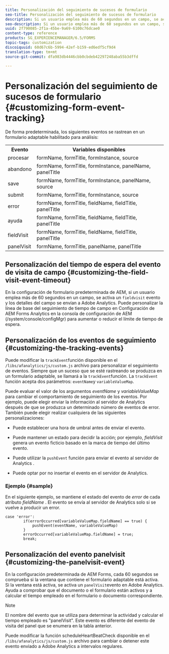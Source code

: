 ```yaml
---
title: Personalización del seguimiento de sucesos de formulario
seo-title: Personalización del seguimiento de sucesos de formulario
description: Si un usuario emplea más de 60 segundos en un campo, se activa un evento de visita de campo y los detalles del campo se envían a Adobe SiteCatalyst.
seo-description: Si un usuario emplea más de 60 segundos en un campo, se activa un evento de visita de campo y los detalles del campo se envían a Adobe SiteCatalyst.
uuid: 2f790085-2f1a-45be-9a69-6100c76dcae0
content-type: reference
products: SG_EXPERIENCEMANAGER/6.5/FORMS
topic-tags: customization
discoiquuid: 60d67c6b-5994-42ef-b159-ed6edf5cf9d4
translation-type: tm+mt
source-git-commit: dfa983db4446cbb0cbdeb42297248aba55b3dffd

---
```



# Personalización del seguimiento de sucesos de formulario {#customizing-form-event-tracking}

De forma predeterminada, los siguientes eventos se rastrean en un formulario adaptable habilitado para análisis:

<table>
 <tbody>
  <tr>
   <th>Evento</th>
   <th>Variables disponibles</th>
  </tr>
  <tr>
   <td>procesar</td>
   <td>formName, formTitle, formInstance, source</td>
  </tr>
  <tr>
   <td>abandono</td>
   <td>formName, formTitle, formInstance, panelName, panelTitle</td>
  </tr>
  <tr>
   <td>save</td>
   <td>formName, formTitle, formInstance, panelName, source</td>
  </tr>
  <tr>
   <td>submit</td>
   <td>formName, formTitle, formInstance, source</td>
  </tr>
  <tr>
   <td>error</td>
   <td>formName, formTitle, fieldName, fieldTitle, panelTitle</td>
  </tr>
  <tr>
   <td>ayuda</td>
   <td>formName, formTitle, fieldName, fieldTitle, panelTitle</td>
  </tr>
  <tr>
   <td>fieldVisit</td>
   <td>formName, formTitle, fieldName, fieldTitle, panelTitle<br /> </td>
  </tr>
  <tr>
   <td>panelVisit</td>
   <td>formName, formTitle, panelName, panelTitle</td>
  </tr>
 </tbody>
</table>

## Personalización del tiempo de espera del evento de visita de campo {#customizing-the-field-visit-event-timeout}

En la configuración de formulario predeterminada de AEM, si un usuario emplea más de 60 segundos en un campo, se activa un `fieldvisit` evento y los detalles del campo se envían a Adobe Analytics. Puede personalizar la línea de base del seguimiento de tiempo de campo en Configuración de AEM Forms Analytics en la consola de configuración de AEM (/system/console/configMgr) para aumentar o reducir el límite de tiempo de espera.

## Personalización de los eventos de seguimiento {#customizing-the-tracking-events}

Puede modificar la `trackEvent`función disponible en el `/libs/afanalytics/js/custom.js` archivo para personalizar el seguimiento de eventos. Siempre que un suceso que se esté rastreando se produzca en un formulario adaptable, se llamará a la `trackEvent`función. La `trackEvent` función acepta dos parámetros: `eventName`y `variableValueMap`.

Puede evaluar el valor de los argumentos *eventName* y *variableValueMap* para cambiar el comportamiento de seguimiento de los eventos. Por ejemplo, puede elegir enviar la información al servidor de Analytics después de que se produzca un determinado número de eventos de error. También puede elegir realizar cualquiera de las siguientes personalizaciones:

* Puede establecer una hora de umbral antes de enviar el evento.
* Puede mantener un estado para decidir la acción; por ejemplo, *fieldVisit* genera un evento ficticio basado en la marca de tiempo del último evento.
* Puede utilizar la `pushEvent` función para enviar el evento al servidor de Analytics *.*

* Puede optar por no insertar el evento en el servidor de Analytics.

### Ejemplo {#sample}

En el siguiente ejemplo, se mantiene el estado del evento de *error* de cada atributo *fieldName* . El evento se envía al servidor de Analytics solo si se vuelve a producir un error.

```
case 'error':
        if(errorOccurred[variableValueMap.fieldName] == true) {
            pushEvent(eventName, variableValueMap)
        }
        errorOccurred[variableValueMap.fieldName] = true;
        break;
```

## Personalización del evento panelvisit {#customizing-the-panelvisit-event}

En la configuración predeterminada de AEM Forms, cada 60 segundos se comprueba si la ventana que contiene el formulario adaptable está activa. Si la ventana está activa, se activa un `panelVisit`evento en Adobe Analytics. Ayuda a comprobar que el documento o el formulario están activos y a calcular el tiempo empleado en el formulario o documento correspondiente.

>[!NOTE]
>
>El nombre del evento que se utiliza para determinar la actividad y calcular el tiempo empleado es &quot;panelVisit&quot;. Este evento es diferente del evento de visita del panel que se enumera en la tabla anterior.

Puede modificar la función scheduleHeartBeatCheck disponible en el `/libs/afanalytics/js/custom.js` archivo para cambiar o detener este evento enviado a Adobe Analytics a intervalos regulares.
